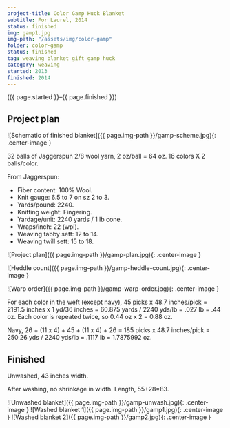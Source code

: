 ```yaml
---
project-title: Color Gamp Huck Blanket
subtitle: For Laurel, 2014
status: finished
img: gamp1.jpg
img-path: "/assets/img/color-gamp"
folder: color-gamp
status: finished
tag: weaving blanket gift gamp huck
category: weaving
started: 2013
finished: 2014
---
```

<p class="center">({{ page.started }}–{{ page.finished }})</p>

## Project plan
![Schematic of finished blanket]({{ page.img-path }}/gamp-scheme.jpg){: .center-image }

32 balls of Jaggerspun 2/8 wool yarn, 2 oz/ball = 64 oz.
16 colors X 2 balls/color.

From Jaggerspun:

- Fiber content: 100% Wool.
- Knit gauge: 6.5 to 7 on sz 2 to 3.
- Yards/pound: 2240.
- Knitting weight: Fingering.
- Yardage/unit: 2240 yards / 1 lb cone.
- Wraps/inch: 22 (wpi).
- Weaving tabby sett: 12 to 14.
- Weaving twill sett: 15 to 18.

![Project plan]({{ page.img-path }}/gamp-plan.jpg){: .center-image }

![Heddle count]({{ page.img-path }}/gamp-heddle-count.jpg){: .center-image }

![Warp order]({{ page.img-path }}/gamp-warp-order.jpg){: .center-image }

For each color in the weft (except navy),
45 picks x 48.7 inches/pick = 2191.5 inches x 1 yd/36 inches = 60.875 yards / 2240 yds/lb = .027 lb = .44 oz.
  Each color is repeated twice, so 0.44 oz x 2 = 0.88 oz.

Navy,
26 + (11 x 4) + 45 + (11 x 4) + 26 = 185 picks x 48.7 inches/pick = 250.26 yds / 2240 yds/lb = .1117 lb = 1.7875992 oz.

## Finished
Unwashed, 43 inches width.

After washing, no shrinkage in width.
Length, 55+28=83.

![Unwashed blanket]({{ page.img-path }}/gamp-unwash.jpg){: .center-image }
![Washed blanket 1]({{ page.img-path }}/gamp1.jpg){: .center-image }
![Washed blanket 2]({{ page.img-path }}/gamp2.jpg){: .center-image }

